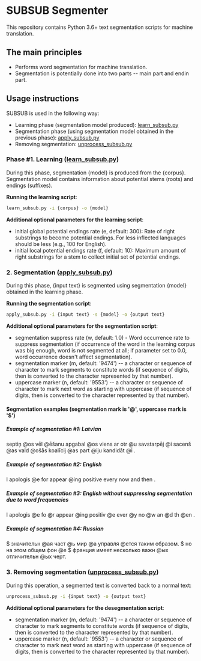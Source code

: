 
# SUBSUB Segmenter

This repository contains Python 3.6+ text segmentation scripts for machine translation.

## The main principles

  - Performs word segmentation for machine translation.
  - Segmentation is potentially done into two parts -- main part and endin part.

## Usage instructions

SUBSUB is used in the following way:
  - Learning phase (segmentation model produced): [learn_subsub.py]
  - Segmentation phase (using segmentation model obtained in the previous phase): [apply_subsub.py]
  - Removing segmentation: [unprocess_subsub.py]

### Phase #1. Learning ([learn_subsub.py])

During this phase, segmentation {model} is produced from the {corpus}. Segmentation model contains information about potential stems (roots) and endings (suffixes).

**Running the learning script**:

```sh
learn_subsub.py -i {corpus} -o {model}
```

**Additional optional parameters for the learning script**:
  - initial global potential endings rate (e, default: 300): Rate of right substrings to become potential endings. For less inflected languages should be less (e.g., 100 for English).
  - initial local potential endings rate (f, default: 10): Maximum amount of right substrings for a stem to collect initial set of potential endings.


### 2. Segmentation ([apply_subsub.py])

During this phase, {input text} is segmented using segmentation {model} obtained in the learning phase.

**Running the segmentation script**:

```sh
apply_subsub.py -i {input text} -s {model} -o {output text}
```

**Additional optional parameters for the segmentation script**:

  - segmentation suppress rate (w, default: 1.0) - Word occurrence rate to suppress segmentation (if occurrence of the word in the learning corpus was big enough, word is not segmented at all; if parameter set to 0.0, word occurrence doesn't affect segmentation).
  - segmentation marker (m, default: '9474') -- a character or sequence of character to mark segments to constitute words (if sequence of digits, then is converted to the character represented by that number).
  - uppercase marker (n, default: '9553') -- a character or sequence of character to mark next word as starting with uppercase (if sequence of digits, then is converted to the character represented by that number).

#### Segmentation examples (segmentation mark is '@', uppercase mark is '$')

##### Example of segmentation #1: Latvian

septiņ @os vēl @ēšanu apgabal @os viens ar otr @u savstarpēj @i sacenš @as vald @ošās koalīcij @as part @iju kandidāt @i .

##### Example of segmentation #2: English

I apologis @e for appear @ing positive every now and then .

##### Example of segmentation #3: English without suppressing segmentation due to word frequencies

I apologis @e fo @r appear @ing positiv @e ever @y no @w an @d th @en .

##### Example of segmentation #4: Russian

$ значительн @ая част @ь мир @а управля @ется таким образом. $ но на этом общем фон @е $ франция имеет несколько важн @ых отличительн @ых черт.


### 3. Removing segmentation ([unprocess_subsub.py])

During this operation, a segmented text is converted back to a normal text:

```sh
unprocess_subsub.py -i {input text} -o {output text}
```

**Additional optional parameters for the desegmentation script**:

  - segmentation marker (m, default: '9474') -- a character or sequence of character to mark segments to constitute words (if sequence of digits, then is converted to the character represented by that number).
  - uppercase marker (n, default: '9553') -- a character or sequence of character to mark next word as starting with uppercase (if sequence of digits, then is converted to the character represented by that number).


   [learn_subsub.py]: <https://github.com/zuters/subsub/learn_subsub.py>
   [apply_subsub.py]: <https://github.com/zuters/subsub/apply_subsub.py>
   [unprocess_subsub.py]: <https://github.com/zuters/subsub/unprocess_subsub.py>
